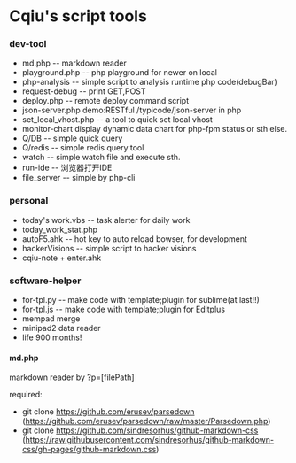 Cqiu's script tools
===

### dev-tool
- md.php -- markdown reader
- playground.php -- php playground for newer on local
- php-analysis -- simple script to analysis runtime php code(debugBar)
- request-debug -- print GET,POST
- deploy.php -- remote deploy command script
- json-server.php demo:RESTful /typicode/json-server in php
- set_local_vhost.php -- a tool to quick set local vhost
- monitor-chart display dynamic data chart for php-fpm status or sth else.
- Q/DB -- simple quick query
- Q/redis -- simple redis query tool
- watch -- simple watch file and execute sth.
- run-ide -- 浏览器打开IDE
- file_server -- simple by php-cli

### personal
- today's work.vbs -- task alerter for daily work
- today_work_stat.php
- autoF5.ahk  -- hot key to auto reload bowser, for development
- hackerVisions -- simple script to hacker visions
- cqiu-note + enter.ahk

### software-helper
- for-tpl.py -- make code with template;plugin for sublime(at last!!)
- for-tpl.js -- make code with template;plugin for Editplus
- mempad merge
- minipad2 data reader
- life 900 months!

#### md.php
markdown reader by ?p=[filePath]

required:
- git clone https://github.com/erusev/parsedown
  (https://github.com/erusev/parsedown/raw/master/Parsedown.php)
- git clone https://github.com/sindresorhus/github-markdown-css
  (https://raw.githubusercontent.com/sindresorhus/github-markdown-css/gh-pages/github-markdown.css)
